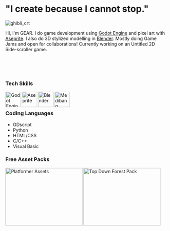 # "I create because I cannot stop."

![ghibli_crt](https://user-images.githubusercontent.com/62621041/199393715-bccdce07-65d8-4d9d-b912-01867f0cee61.png)

Hi, I'm GEAR. I do game development using [Godot Engine]( https://godotengine.org ) and pixel art with [Aseprite]( https://www.aseprite.org ). I also do 3D stylized modelling in [Blender]( htttps://blender.org ). Mostly doing Game Jams and open for collaborations! Currently working on an Untitled 2D Side-scroller game.

<br>
<br>
<br>

### Tech Skills

[<img alt="Godot Engine" align=left height="48" width="48" src="https://upload.wikimedia.org/wikipedia/commons/6/6a/Godot_icon.svg" />]( https://godotengine.org )

[<img alt="Aseprite" align=left height="48" width="48" src="https://github.com/aseprite/aseprite/blob/main/data/icons/ase128.png" />]( https://aseprite.org )

[<img alt="Blender" align=left height="48" width="48" src="https://upload.wikimedia.org/wikipedia/commons/0/0c/Blender_logo_no_text.svg" />]( https://www.blender.org )

[<img alt="Medibang" align=left height="48" width="48" src="https://upload.wikimedia.org/wikipedia/commons/b/b2/MediBang_Paint_logo.png" />]( https://medibangpaint.com/en/ )

<br>
<br>

### Coding Languages

- GDscript
- Python
- HTML/CSS
- C/C++
- Visual Basic

### Free Asset Packs

[<img alt="Platformer Assets" align=left height="180" width="240" src="https://img.itch.zone/aW1nLzkzODMxNTQucG5n/315x250%23c/2dZ1SW.png" />]( https://raegstudio.itch.io/free-platformer-asset )

[<img alt="Top Down Forest Pack" align=left height="180" width="240" src="https://img.itch.zone/aW1nLzQwNjg5MjcucG5n/315x250%23c/1Q1zMt.png" />]( https://raegstudio.itch.io/free-top-down-forest-pack )
